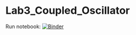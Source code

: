 # Lab3_Coupled_Oscillator

Run notebook:
[![Binder](https://mybinder.org/badge_logo.svg)](https://mybinder.org/v2/gh/evgeny-kolonsky/Lab3_Coupled_Oscillator/HEAD?urlpath=https%3A%2F%2Fgithub.com%2Fevgeny-kolonsky%2FLab3_Coupled_Oscillator%2Fblob%2Fmain%2FLab3_Oscillator_Experiment.ipynb)
